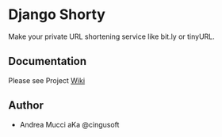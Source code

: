 # Django Shorty

Make your private URL shortening service like bit.ly or tinyURL.

## Documentation

Please see Project [Wiki](django-shorty.readthedocs.org)


## Author

* Andrea Mucci aKa @cingusoft

